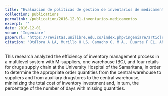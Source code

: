 ```yaml
---
title: "Evaluación de políticas de gestión de inventarios de medicamentos para un sistema multinivel y multiproducto en el Hospital Universitario de la Samaritana (HUS)"
collection: publications
permalink: /publication/2016-12-01-inventarios-medicamentos
excerpt: ''
date: 2016-12-01
venue: 'Ingeniare'
paperurl: 'https://revistas.unilibre.edu.co/index.php/ingeniare/article/view/401'
citation: 'Otálora A LA, Murillo H LS, Camacho O. M Á., Duarte F EL, Ahumada P AE. Evaluación de politicas de gestión de inventarios de medicamentos para un sistema multinivel y multiproducto en el hospital universitario de la samaritana (hus). ingeniare [Internet]. 1 de diciembre de 2016 [citado 28 de mayo de 2021];(21):93-107. Disponible en: https://revistas.unilibre.edu.co/index.php/ingeniare/article/view/401'
---
```

This research analyzed the efficiency of inventory management process in a multilevel system with M-suppliers, one warehouse (BC), and four retails for drugs supply chain at the University Hospital of the Samaritana, in order to determine the appropriate order quantities from the central warehouse to suppliers and from auxiliary  drugstores  to  the  central  warehouse,  minimizing  the  total cost of inventory investment and, in turn, the percentage of the number of days with missing quantities.
